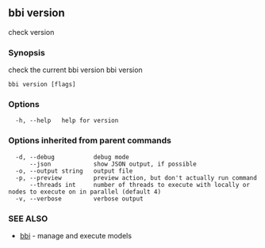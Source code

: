 ## bbi version

check version

### Synopsis

check the current bbi version
bbi version
 

```
bbi version [flags]
```

### Options

```
  -h, --help   help for version
```

### Options inherited from parent commands

```
  -d, --debug           debug mode
      --json            show JSON output, if possible
  -o, --output string   output file
  -p, --preview         preview action, but don't actually run command
      --threads int     number of threads to execute with locally or nodes to execute on in parallel (default 4)
  -v, --verbose         verbose output
```

### SEE ALSO

* [bbi](bbi.md)	 - manage and execute models

